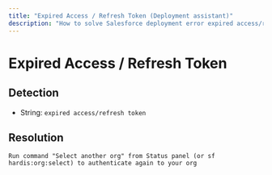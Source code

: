 ```yaml
---
title: "Expired Access / Refresh Token (Deployment assistant)"
description: "How to solve Salesforce deployment error expired access/refresh token"
---
```

<!-- markdownlint-disable MD013 -->
# Expired Access / Refresh Token

## Detection

- String: `expired access/refresh token`

## Resolution

```shell
Run command "Select another org" from Status panel (or sf hardis:org:select) to authenticate again to your org
```
